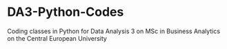 # DA3-Python-Codes
Coding classes in Python for Data Analysis 3 on MSc in Business Analytics on the Central European University
